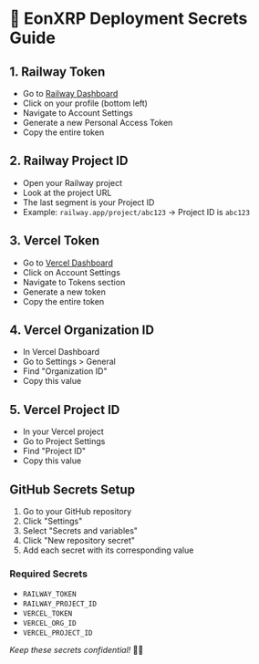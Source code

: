 # 🔐 EonXRP Deployment Secrets Guide

## 1. Railway Token
- Go to [Railway Dashboard](https://railway.app)
- Click on your profile (bottom left)
- Navigate to Account Settings
- Generate a new Personal Access Token
- Copy the entire token

## 2. Railway Project ID
- Open your Railway project
- Look at the project URL
- The last segment is your Project ID
- Example: `railway.app/project/abc123` → Project ID is `abc123`

## 3. Vercel Token
- Go to [Vercel Dashboard](https://vercel.com)
- Click on Account Settings
- Navigate to Tokens section
- Generate a new token
- Copy the entire token

## 4. Vercel Organization ID
- In Vercel Dashboard
- Go to Settings > General
- Find "Organization ID" 
- Copy this value

## 5. Vercel Project ID
- In your Vercel project
- Go to Project Settings
- Find "Project ID"
- Copy this value

## GitHub Secrets Setup
1. Go to your GitHub repository
2. Click "Settings"
3. Select "Secrets and variables"
4. Click "New repository secret"
5. Add each secret with its corresponding value

### Required Secrets
- `RAILWAY_TOKEN`
- `RAILWAY_PROJECT_ID`
- `VERCEL_TOKEN`
- `VERCEL_ORG_ID`
- `VERCEL_PROJECT_ID`

*Keep these secrets confidential!* 🕵️‍♂️
